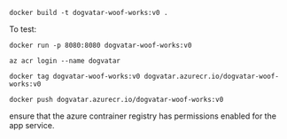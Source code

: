 ```
docker build -t dogvatar-woof-works:v0 .
```

To test:
```
docker run -p 8080:8080 dogvatar-woof-works:v0
```

```
az acr login --name dogvatar
```

```
docker tag dogvatar-woof-works:v0 dogvatar.azurecr.io/dogvatar-woof-works:v0
```

```
docker push dogvatar.azurecr.io/dogvatar-woof-works:v0
```


ensure that the azure contrainer registry has permissions enabled for the app service.

